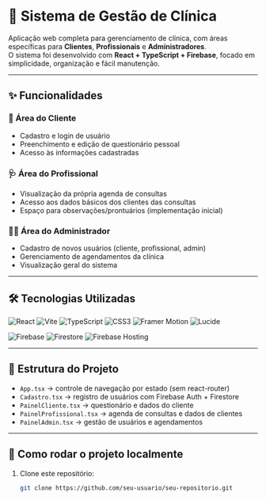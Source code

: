# 🏥 Sistema de Gestão de Clínica

Aplicação web completa para gerenciamento de clínica, com áreas específicas para **Clientes**, **Profissionais** e **Administradores**.  
O sistema foi desenvolvido com **React + TypeScript + Firebase**, focado em simplicidade, organização e fácil manutenção.

---

## ✨ Funcionalidades

### 👤 Área do Cliente

- Cadastro e login de usuário
- Preenchimento e edição de questionário pessoal
- Acesso às informações cadastradas

### 🩺 Área do Profissional

- Visualização da própria agenda de consultas
- Acesso aos dados básicos dos clientes das consultas
- Espaço para observações/prontuários (implementação inicial)

### 👨‍💼 Área do Administrador

- Cadastro de novos usuários (cliente, profissional, admin)
- Gerenciamento de agendamentos da clínica
- Visualização geral do sistema

---

## 🛠️ Tecnologias Utilizadas

![React](https://img.shields.io/badge/React-20232A?style=for-the-badge&logo=react&logoColor=61DAFB)
![Vite](https://img.shields.io/badge/Vite-646CFF?style=for-the-badge&logo=vite&logoColor=white)
![TypeScript](https://img.shields.io/badge/TypeScript-3178C6?style=for-the-badge&logo=typescript&logoColor=white)
![CSS3](https://img.shields.io/badge/CSS3-1572B6?style=for-the-badge&logo=css3&logoColor=white)
![Framer Motion](https://img.shields.io/badge/Framer%20Motion-0055FF?style=for-the-badge&logo=framer&logoColor=white)
![Lucide](https://img.shields.io/badge/Lucide-181717?style=for-the-badge&logo=lucide&logoColor=white)

![Firebase](https://img.shields.io/badge/Firebase-FFCA28?style=for-the-badge&logo=firebase&logoColor=black)
![Firestore](https://img.shields.io/badge/Firestore-FFCA28?style=for-the-badge&logo=firebase&logoColor=black)
![Firebase Hosting](https://img.shields.io/badge/Hosting-FFCA28?style=for-the-badge&logo=firebase&logoColor=black)

---

## 📂 Estrutura do Projeto

- `App.tsx` → controle de navegação por estado (sem react-router)
- `Cadastro.tsx` → registro de usuários com Firebase Auth + Firestore
- `PainelCliente.tsx` → questionário e dados do cliente
- `PainelProfissional.tsx` → agenda de consultas e dados de clientes
- `PainelAdmin.tsx` → gestão de usuários e agendamentos

---

## 🚀 Como rodar o projeto localmente

1. Clone este repositório:
   ```bash
   git clone https://github.com/seu-usuario/seu-repositorio.git
   ```
